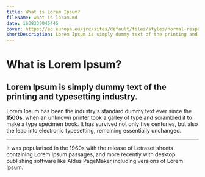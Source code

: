 ```yaml
---
title: What is Lorem Ipsum?
fileName: what-is-loram.md
date: 1638333045445
cover: https://ec.europa.eu/jrc/sites/default/files/styles/normal-responsive/public/fotolia-4039243-chemical-industry.jpg?itok=XVbs2oXl
shortDescription: Lorem Ipsum is simply dummy text of the printing and typesetting industry. 
---
```

# What is Lorem Ipsum?
## Lorem Ipsum is simply dummy text of the printing and typesetting industry. 
Lorem Ipsum has been the industry's standard dummy text ever since the **1500s**, when an unknown printer took a galley of type and scrambled it to make a type specimen book.
It has survived not only five centuries, but also the leap into electronic typesetting, remaining essentially unchanged. 
___
It was popularised in the 1960s with the release of Letraset sheets containing Lorem Ipsum passages, and more recently with desktop publishing software like Aldus PageMaker including versions of Lorem Ipsum.